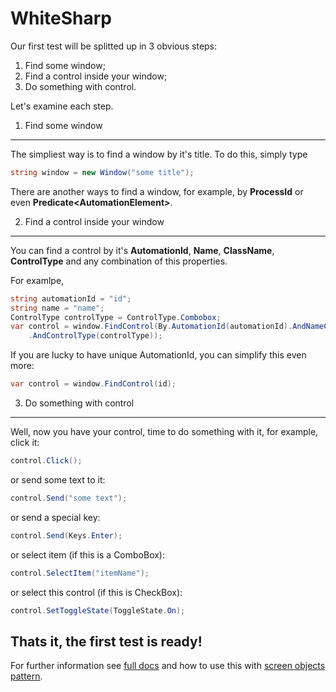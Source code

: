 WhiteSharp
==========

Our first test will be splitted up in 3 obvious steps:
 1. Find some window;
 2. Find a control inside your window;
 3. Do something with control.

Let's examine each step.

1. Find some window
-------------------
The simpliest way is to find a window by it's title. To do this, simply type
```csharp
string window = new Window("some title");
```
There are another ways to find a window, for example, by **ProcessId** or even **Predicate\<AutomationElement\>**.

2. Find a control inside your window
-------------------
You can find a control by it's **AutomationId**, **Name**, **ClassName**, **ControlType** and any combination of this properties.

For examlpe,
```csharp
string automationId = "id";
string name = "name";
ControlType controlType = ControlType.Combobox;
var control = window.FindControl(By.AutomationId(automationId).AndNameContains(name)
    .AndControlType(controlType));
```      
If you are lucky to have unique AutomationId, you can simplify this even more:
```csharp
var control = window.FindControl(id);
```
3. Do something with control
-------------------
Well, now you have your control, time to do something with it, for example, click it:
```csharp
control.Click();
```    
or send some text to it:
```csharp
control.Send("some text");
```    
or send a special key:
```csharp
control.Send(Keys.Enter);
```    
or select item (if this is a ComboBox):
```csharp
control.SelectItem("itemName");
```    
or select this control (if this is CheckBox):
```csharp
control.SetToggleState(ToggleState.On);
```

Thats it, the first test is ready!
----------------------------------
For further information see [full docs](index.md) and how to use this with [screen objects pattern](srceenobjects.md).
